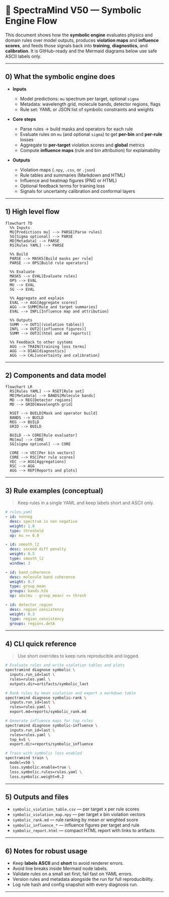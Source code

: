 # 🧠 SpectraMind V50 — Symbolic Engine Flow

This document shows how the **symbolic engine** evaluates physics and domain rules over model outputs, produces **violation maps** and **influence scores**, and feeds those signals back into **training**, **diagnostics**, and **calibration**. It is GitHub-ready and the Mermaid diagrams below use safe ASCII labels only.

---

## 0) What the symbolic engine does

- **Inputs**
  - Model predictions: `mu` spectrum per target, optional `sigma`
  - Metadata: wavelength grid, molecule bands, detector regions, flags
  - Rule set: YAML or JSON list of symbolic constraints and weights

- **Core steps**
  - Parse rules → build masks and operators for each rule
  - Evaluate rules on `mu` (and optional `sigma`) to get **per-bin** and **per-rule** losses
  - Aggregate to **per-target** violation scores and **global** metrics
  - Compute **influence maps** (rule and bin attribution) for explainability

- **Outputs**
  - Violation maps (`.npy`, `.csv`, or `.json`)
  - Rule tables and summaries (Markdown and HTML)
  - Influence and heatmap figures (PNG or HTML)
  - Optional feedback terms for training loss
  - Signals for uncertainty calibration and conformal layers

---

## 1) High level flow

```mermaid
flowchart TD
  %% Inputs
  MU[Predictions mu] --> PARSE[Parse rules]
  SG[Sigma optional] --> PARSE
  MD[Metadata] --> PARSE
  RS[Rules YAML] --> PARSE

  %% Build
  PARSE --> MASKS[Build masks per rule]
  PARSE --> OPS[Build rule operators]

  %% Evaluate
  MASKS --> EVAL[Evaluate rules]
  OPS --> EVAL
  MU --> EVAL
  SG --> EVAL

  %% Aggregate and explain
  EVAL --> AGG[Aggregate scores]
  AGG --> SUMM[Rule and target summaries]
  EVAL --> INFL[Influence map and attribution]

  %% Outputs
  SUMM --> OUT1[(violation tables)]
  INFL --> OUT2[(influence figures)]
  SUMM --> OUT3[(html and md reports)]

  %% Feedback to other systems
  AGG --> TRAIN[training loss terms]
  AGG --> DIAG[diagnostics]
  AGG --> CAL[uncertainty and calibration]
````

---

## 2) Components and data model

```mermaid
flowchart LR
  RS[Rules YAML] --> RSET[Rule set]
  MD[Metadata] --> BANDS[Molecule bands]
  MD --> REG[Detector regions]
  MD --> GRID[Wavelength grid]

  RSET --> BUILD[Mask and operator build]
  BANDS --> BUILD
  REG --> BUILD
  GRID --> BUILD

  BUILD --> CORE[Rule evaluator]
  MU[mu] --> CORE
  SG[sigma optional] --> CORE

  CORE --> VEC[Per bin vectors]
  CORE --> RSC[Per rule scores]
  VEC --> AGG[Aggregations]
  RSC --> AGG
  AGG --> REP[Reports and plots]
```

---

## 3) Rule examples (conceptual)

> Keep rules in a single YAML and keep labels short and ASCII only.

```yaml
# rules.yaml
- id: nonneg
  desc: spectrum is non negative
  weight: 1.0
  type: threshold
  op: mu >= 0.0

- id: smooth_l2
  desc: second diff penalty
  weight: 0.5
  type: smooth_l2
  window: 3

- id: band_coherence
  desc: molecule band coherence
  weight: 0.7
  type: group_mean
  groups: bands.h2o
  op: abs(mu - group_mean) <= thresh

- id: detector_region
  desc: region consistency
  weight: 0.3
  type: region_consistency
  groups: regions.detA
```

---

## 4) CLI quick reference

> Use short overrides to keep runs reproducible and logged.

```bash
# Evaluate rules and write violation tables and plots
spectramind diagnose symbolic \
  inputs.run_id=last \
  rules=rules.yaml \
  outputs.dir=artifacts/symbolic_last

# Rank rules by mean violation and export a markdown table
spectramind diagnose symbolic-rank \
  inputs.run_id=last \
  rules=rules.yaml \
  export.md=reports/symbolic_rank.md

# Generate influence maps for top rules
spectramind diagnose symbolic-influence \
  inputs.run_id=last \
  rules=rules.yaml \
  top_k=5 \
  export.dir=reports/symbolic_influence

# Train with symbolic loss enabled
spectramind train \
  model=v50 \
  loss.symbolic.enable=true \
  loss.symbolic.rules=rules.yaml \
  loss.symbolic.weight=0.2
```

---

## 5) Outputs and files

* `symbolic_violation_table.csv` — per target x per rule scores
* `symbolic_violation_map.npy` — per target x bin violation vectors
* `symbolic_rank.md` — rule ranking by mean or weighted score
* `symbolic_influence_*` — influence figures per target and rule
* `symbolic_report.html` — compact HTML report with links to artifacts

---

## 6) Notes for robust usage

* Keep **labels ASCII** and **short** to avoid renderer errors.
* Avoid line breaks inside Mermaid node labels.
* Validate rules on a small set first; fail fast on YAML errors.
* Version rules and metadata alongside the run for full reproducibility.
* Log rule hash and config snapshot with every diagnosis run.

---

```
```
